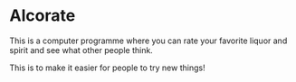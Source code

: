 # Alcorate
This is a computer programme where you can rate your favorite liquor and spirit and see what other people think. 

This is to make it easier for people to try new things! 
